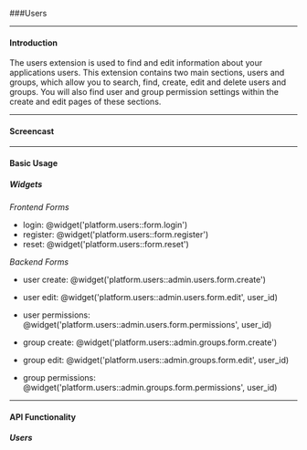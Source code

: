 ###Users

----------

#### Introduction

The users extension is used to find and edit information about your applications users.  This extension contains two main sections, users and groups, which allow you to search, find, create, edit and delete users and groups.  You will also find user and group permission settings within the create and edit pages of these sections.

----------

#### Screencast

----------

#### Basic Usage

##### Widgets

*Frontend Forms*
- login:    @widget('platform.users::form.login')
- register: @widget('platform.users::form.register')
- reset:    @widget('platform.users::form.reset')

*Backend Forms*
- user create:       @widget('platform.users::admin.users.form.create')
- user edit:         @widget('platform.users::admin.users.form.edit', user_id)
- user permissions:  @widget('platform.users::admin.users.form.permissions', user_id)

- group create:       @widget('platform.users::admin.groups.form.create')
- group edit:         @widget('platform.users::admin.groups.form.edit', user_id)
- group permissions:  @widget('platform.users::admin.groups.form.permissions', user_id)

----------

#### API Functionality

##### Users
